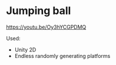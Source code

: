 # Jumping ball
https://youtu.be/Oy3hYCGPDMQ

Used:
- Unity 2D
- Endless randomly generating platforms
